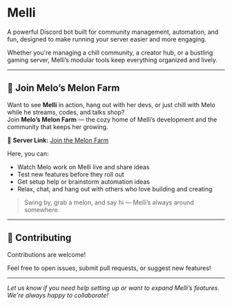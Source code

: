 # Melli

A powerful Discord bot built for community management, automation, and fun, designed to make running your server easier and more engaging.

Whether you're managing a chill community, a creator hub, or a bustling gaming server, Melli’s modular tools keep everything organized and lively.

---

## 🍈 Join Melo’s Melon Farm

Want to see **Melli** in action, hang out with her devs, or just chill with Melo while he streams, codes, and talks shop?  
Join **Melo’s Melon Farm** — the cozy home of Melli’s development and the community that keeps her growing.

💬 **Server Link:** [Join the Melon Farm](https://discord.gg/bsWukZXg8s)

Here, you can:
- Watch Melo work on Melli live and share ideas  
- Test new features before they roll out  
- Get setup help or brainstorm automation ideas  
- Relax, chat, and hang out with others who love building and creating  

> Swing by, grab a melon, and say hi — Melli’s always around somewhere.

---

## 🤝 Contributing

Contributions are welcome!

Feel free to open issues, submit pull requests, or suggest new features!

---

*Let us know if you need help setting up or want to expand Melli’s features. We're always happy to collaborate!*